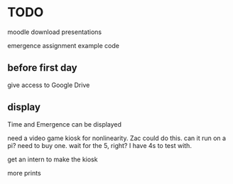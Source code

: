 # TODO

moodle
download presentations

emergence assignment example code


## before first day
give access to Google Drive


## display
Time and Emergence can be displayed

need a video game kiosk for nonlinearity. Zac could do this. can it run on a pi? need to buy one. wait for the 5, right? I have 4s to test with.

get an intern to make the kiosk

more prints